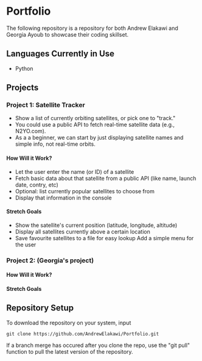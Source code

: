 # Portfolio
The following repository is a repository for both Andrew Elakawi and Georgia Ayoub to showcase their coding skillset.

## Languages Currently in Use
- Python

## Projects

### Project 1: Satellite Tracker
- Show a list of currently orbiting satellites, or pick one to "track."
- You could use a public API to fetch real-time satellite data (e.g., N2YO.com).
- As a a beginner, we can start by just displaying satellite names and simple info, not real-time orbits.

#### How Will it Work?
- Let the user enter the name (or ID) of a satellite
- Fetch basic data about that satellite from a public API (like name, launch date, contry, etc)
- Optional: list currently popular satellites to choose from
- Display that information in the console

#### Stretch Goals
- Show the satellite's current position (latitude, longitude, altitude)
- Display all satellites currently above a certain location
- Save favourite satellites to a file for easy lookup
Add a simple menu for the user

### Project 2: (Georgia's project)

#### How Will it Work?

#### Stretch Goals

## Repository Setup
To download the repository on your system, input 

    git clone https://github.com/AndrewElakawi/Portfolio.git

If a branch merge has occured after you clone the repo, use the "git pull" function to pull the latest version of the repository.